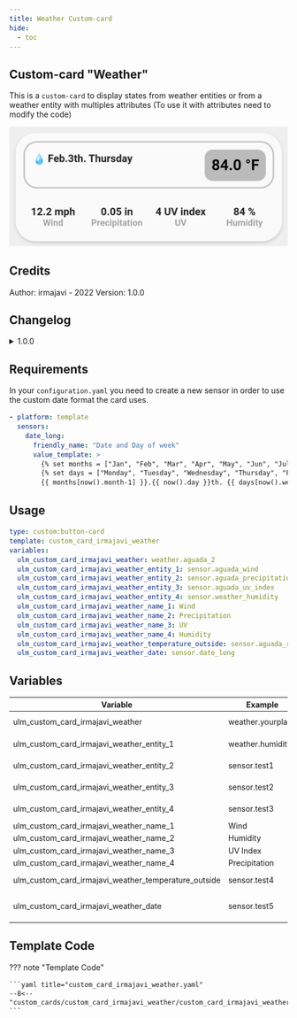 ```yaml
---
title: Weather Custom-card
hide:
  - toc
---
```


<!-- markdownlint-disable MD046 -->

## Custom-card "Weather"

This is a `custom-card` to display states from weather entities or from a weather entity with multiples attributes (To use it with attributes need to modify the code)

![Screenshot](../../assets/img/screenshot_irmajavi_weather_card.jpg)

## Credits

Author: irmajavi - 2022
Version: 1.0.0

## Changelog

<details>
<summary>1.0.0</summary>
Initial release
</details>

## Requirements

In your `configuration.yaml` you need to create a new sensor in order to use the custom date format the card uses.

```yaml
- platform: template
  sensors:
    date_long:
      friendly_name: "Date and Day of week"
      value_template: >
        {% set months = ["Jan", "Feb", "Mar", "Apr", "May", "Jun", "Jul", "Agu", "Sep", "Oct", "Nov", "Dic"] %}
        {% set days = ["Monday", "Tuesday", "Wednesday", "Thursday", "Friday", "Saturday", "Sunday"] %}
        {{ months[now().month-1] }}.{{ now().day }}th. {{ days[now().weekday()] }}
```

## Usage

```yaml
type: custom:button-card
template: custom_card_irmajavi_weather
variables:
  ulm_custom_card_irmajavi_weather: weather.aguada_2
  ulm_custom_card_irmajavi_weather_entity_1: sensor.aguada_wind
  ulm_custom_card_irmajavi_weather_entity_2: sensor.aguada_precipitation
  ulm_custom_card_irmajavi_weather_entity_3: sensor.aguada_uv_index
  ulm_custom_card_irmajavi_weather_entity_4: sensor.weather_humidity
  ulm_custom_card_irmajavi_weather_name_1: Wind
  ulm_custom_card_irmajavi_weather_name_2: Precipitation
  ulm_custom_card_irmajavi_weather_name_3: UV
  ulm_custom_card_irmajavi_weather_name_4: Humidity
  ulm_custom_card_irmajavi_weather_temperature_outside: sensor.aguada_realfeel_temperature
  ulm_custom_card_irmajavi_weather_date: sensor.date_long
```

## Variables

<table>
<thead>
<tr>
<th>Variable</th>
<th>Example</th>
<th>Required</th>
<th>Explanation</th>
</tr>
</thead>
<tbody>
<tr>
<td>ulm_custom_card_irmajavi_weather</td>
<td>weather.yourplace</td>
<td>Yes</td>
<td>The main entity</td>
</tr>
<tr>
<td>ulm_custom_card_irmajavi_weather_entity_1</td>
<td>weather.humidity</td>
<td>Yes</td>
<td>Weather entity</td>
</tr>
<tr>
<td>ulm_custom_card_irmajavi_weather_entity_2</td>
<td>sensor.test1</td>
<td>Yes</td>
<td>Weather entity</td>
</tr>
<tr>
<td>ulm_custom_card_irmajavi_weather_entity_3</td>
<td>sensor.test2</td>
<td>Yes</td>
<td>Weather entity</td>
</tr>
<tr>
<td>ulm_custom_card_irmajavi_weather_entity_4</td>
<td>sensor.test3</td>
<td>Yes</td>
<td>Weather entity</td>
</tr>
<tr>
<td>ulm_custom_card_irmajavi_weather_name_1</td>
<td>Wind</td>
<td>Yes</td>
<td>Entity name</td>
</tr>
<tr>
<td>ulm_custom_card_irmajavi_weather_name_2</td>
<td>Humidity</td>
<td>Yes</td>
<td>Entity name</td>
</tr>
<tr>
<td>ulm_custom_card_irmajavi_weather_name_3</td>
<td>UV Index</td>
<td>Yes</td>
<td>Entity name</td>
</tr>
<tr>
<td>ulm_custom_card_irmajavi_weather_name_4</td>
<td>Precipitation</td>
<td>Yes</td>
<td>Entity name</td>
</tr>
<tr>
<td>ulm_custom_card_irmajavi_weather_temperature_outside</td>
<td>sensor.test4</td>
<td>Yes</td>
<td>Weather entity</td>
</tr>
<tr>
<td>ulm_custom_card_irmajavi_weather_date</td>
<td>sensor.test5</td>
<td>Yes</td>
<td>Custom date format sensor</td>
</tr>
</tbody>
</table>

## Template Code

??? note "Template Code"

    ```yaml title="custom_card_irmajavi_weather.yaml"
    --8<-- "custom_cards/custom_card_irmajavi_weather/custom_card_irmajavi_weather.yaml"
    ```
